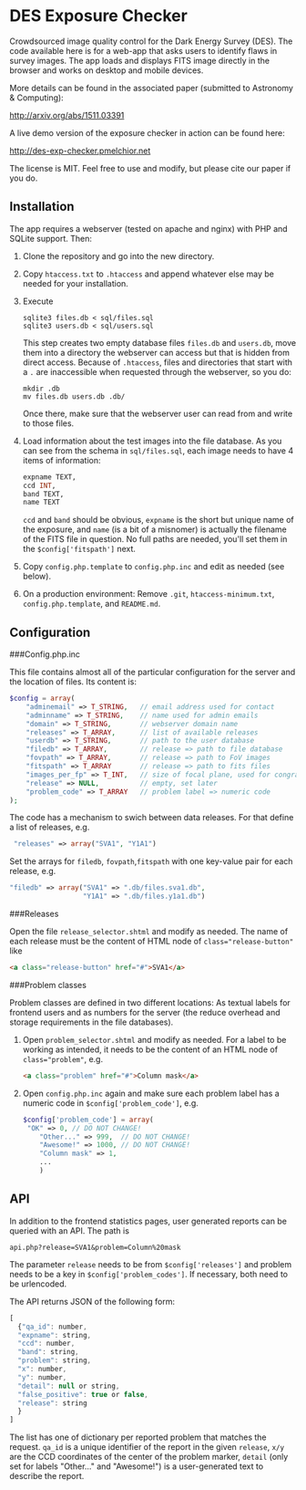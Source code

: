 # DES Exposure Checker

Crowdsourced image quality control for the Dark Energy Survey (DES). The code available here is for a web-app that asks users to identify flaws in survey images. The app loads and displays FITS image directly in the browser and works on desktop and mobile devices.

More details can be found in the associated paper (submitted to Astronomy & Computing): 

http://arxiv.org/abs/1511.03391

A live demo version of the exposure checker in action can be found here:

http://des-exp-checker.pmelchior.net

The license is MIT. Feel free to use and modify, but please cite our paper if you do.

## Installation

The app requires a webserver (tested on apache and nginx) with PHP and SQLite support. Then:

1. Clone the repository and go into the new directory.
2. Copy `htaccess.txt` to `.htaccess` and append whatever else may be needed for your installation.
3. Execute 

   ```
   sqlite3 files.db < sql/files.sql
   sqlite3 users.db < sql/users.sql
   ```

   This step creates two empty database files `files.db` and `users.db`, move them into a directory the webserver can access but that is hidden from direct access. Because of `.htaccess`, files and directories that start with a `.` are inaccessible when requested through the webserver, so you do:

   ````
   mkdir .db
   mv files.db users.db .db/
   ````

   Once there, make sure that the webserver user can read from and write to those files. 
4. Load information about the test images into the file database. As you can see from the schema in `sql/files.sql`,  each image needs to have 4 items of information:

   ```sql
   expname TEXT,
   ccd INT,
   band TEXT,
   name TEXT
   ```

   `ccd` and `band` should be obvious, `expname` is the short but unique name of the exposure, and `name` (is a bit of a misnomer) is actually the filename of the FITS file in question. No full paths are needed, you'll set them in the `$config['fitspath']` next.

5. Copy `config.php.template` to `config.php.inc` and edit as needed (see below).
6. On a production environment: Remove `.git`, `htaccess-minimum.txt`, `config.php.template`, and `README.md`.

## Configuration

###Config.php.inc

This file contains almost all of the particular configuration for the server and the location of files. Its content is:

```php
$config = array(
    "adminemail" => T_STRING,   // email address used for contact
    "adminname" => T_STRING,    // name used for admin emails
    "domain" => T_STRING,       // webserver domain name
    "releases" => T_ARRAY,	    // list of available releases
    "userdb" => T_STRING,       // path to the user database
    "filedb" => T_ARRAY,        // release => path to file database
    "fovpath" => T_ARRAY,       // release => path to FoV images
    "fitspath" => T_ARRAY       // release => path to fits files
    "images_per_fp" => T_INT,   // size of focal plane, used for congrats
    "release" => NULL,          // empty, set later
    "problem_code" => T_ARRAY   // problem label => numeric code
);
```

The code has a mechanism to swich between data releases. For that define a list of releases, e.g. 

```php
 "releases" => array("SVA1", "Y1A1")
```

 Set the arrays for `filedb`, `fovpath`,`fitspath` with one key-value pair for each release, e.g. 

```php
"filedb" => array("SVA1" => ".db/files.sva1.db", 
                  "Y1A1" => ".db/files.y1a1.db")
```

###Releases

Open the file `release_selector.shtml` and modify as needed. The name of each release must be the content of HTML node of `class="release-button"` like

```html
<a class="release-button" href="#">SVA1</a>
```

###Problem classes

Problem classes are defined in two different locations: As textual labels for frontend users and as numbers for the server (the reduce overhead and storage requirements in the file databases).

1. Open `problem_selector.shtml` and modify as needed. For a label to be working as intended, it needs to be the content of an HTML node of `class="problem"`, e.g.

   ```html
   <a class="problem" href="#">Column mask</a>
   ```

2. Open `config.php.inc` again and make sure each problem label has a numeric code in `$config['problem_code']`, e.g.

   ```php
   $config['problem_code'] = array(
   	"OK" => 0, // DO NOT CHANGE!
       "Other..." => 999,  // DO NOT CHANGE!
       "Awesome!" => 1000, // DO NOT CHANGE!
       "Column mask" => 1,
       ...
       )
   ```

## API

In addition to the frontend statistics pages, user generated reports can be queried with an API. The path is

```
api.php?release=SVA1&problem=Column%20mask
```

The parameter `release` needs to be from `$config['releases']` and problem needs to be a key in `$config['problem_codes']`. If necessary, both need to be urlencoded.

The API returns JSON of the following form:

```javascript
[
  {"qa_id": number,
  "expname": string,
  "ccd": number,
  "band": string,
  "problem": string,
  "x": number,
  "y": number,
  "detail": null or string,
  "false_positive": true or false,
  "release": string
  }
]
```

The list has one of dictionary per reported problem that matches the request. `qa_id` is a unique identifier of the report in the given `release`, `x/y` are the CCD coordinates of the center of the problem marker, `detail` (only set for labels "Other…" and "Awesome!") is a user-generated text to describe the report.
